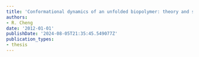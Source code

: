 ```yaml
---
title: 'Conformational dynamics of an unfolded biopolymer: theory and simulation'
authors:
- R. Cheng
date: '2012-01-01'
publishDate: '2024-08-05T21:35:45.549077Z'
publication_types:
- thesis
---
```

